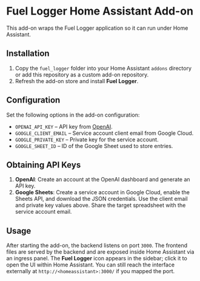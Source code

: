 # Fuel Logger Home Assistant Add-on

This add-on wraps the Fuel Logger application so it can run under Home Assistant.

## Installation

1. Copy the `fuel_logger` folder into your Home Assistant `addons` directory
   or add this repository as a custom add-on repository.
2. Refresh the add-on store and install **Fuel Logger**.

## Configuration

Set the following options in the add-on configuration:

- `OPENAI_API_KEY` – API key from [OpenAI](https://platform.openai.com/).
- `GOOGLE_CLIENT_EMAIL` – Service account client email from Google Cloud.
- `GOOGLE_PRIVATE_KEY` – Private key for the service account.
- `GOOGLE_SHEET_ID` – ID of the Google Sheet used to store entries.

## Obtaining API Keys

1. **OpenAI**: Create an account at the OpenAI dashboard and generate an API key.
2. **Google Sheets**: Create a service account in Google Cloud, enable the Sheets API, and
   download the JSON credentials. Use the client email and private key values above. Share
   the target spreadsheet with the service account email.

## Usage

After starting the add-on, the backend listens on port `3000`. The frontend files are
served by the backend and are exposed inside Home Assistant via an ingress panel.
The **Fuel Logger** icon appears in the sidebar; click it to open the UI within
Home Assistant. You can still reach the interface externally at
`http://<homeassistant>:3000/` if you mapped the port.

